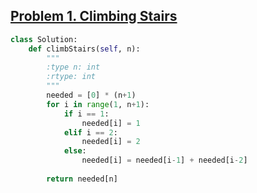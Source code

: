 ## [Problem 1. Climbing Stairs](https://leetcode.com/problems/climbing-stairs/description/)

```python
class Solution:
    def climbStairs(self, n):
        """
        :type n: int
        :rtype: int
        """
        needed = [0] * (n+1)
        for i in range(1, n+1):
            if i == 1:
                needed[i] = 1 
            elif i == 2: 
                needed[i] = 2
            else:
                needed[i] = needed[i-1] + needed[i-2]
        
        return needed[n]
```

